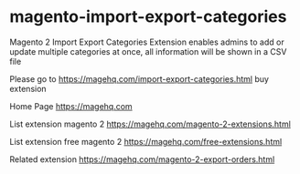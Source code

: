 # magento-import-export-categories
Magento 2 Import Export Categories Extension enables admins to add or update multiple categories at once, all information will be shown in a CSV file

Please go to https://magehq.com/import-export-categories.html buy extension

Home Page https://magehq.com

List extension magento 2 https://magehq.com/magento-2-extensions.html

List extension free magento 2 https://magehq.com/free-extensions.html

Related extension https://magehq.com/magento-2-export-orders.html
